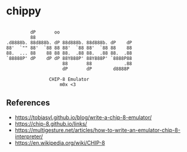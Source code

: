 # chippy
```

         dP       oo
         88
.d8888b. 88d888b. dP 88d888b. 88d888b. dP    dP
88'  `"" 88'  `88 88 88'  `88 88'  `88 88    88
88.  ... 88    88 88 88.  .88 88.  .88 88.  .88
`88888P' dP    dP dP 88Y888P' 88Y888P' `8888P88
                     88       88            .88
                     dP       dP        d8888P

				CHIP-8 Emulator
					m0x <3
```


## References
* https://tobiasvl.github.io/blog/write-a-chip-8-emulator/
* https://chip-8.github.io/links/
* https://multigesture.net/articles/how-to-write-an-emulator-chip-8-interpreter/
* https://en.wikipedia.org/wiki/CHIP-8